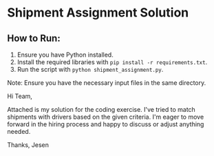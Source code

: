 # Shipment Assignment Solution

## How to Run:
1. Ensure you have Python installed.
2. Install the required libraries with `pip install -r requirements.txt`.
3. Run the script with `python shipment_assignment.py`.

Note: Ensure you have the necessary input files in the same directory.



Hi Team,

Attached is my solution for the coding exercise. I've tried to match shipments with drivers based on the given criteria. I'm eager to move forward in the hiring process and happy to discuss or adjust anything needed.

Thanks,
Jesen